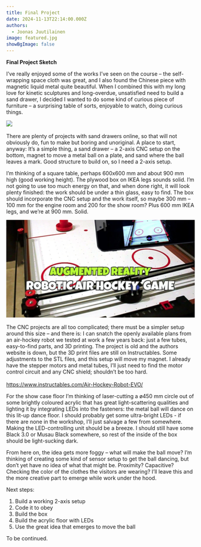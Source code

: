 ```yaml
---
title: Final Project
date: 2024-11-13T22:14:00.000Z
authors:
  - Joonas Juutilainen
image: featured.jpg
showBgImage: false
---
```

**Final Project Sketch** 

I’ve really enjoyed some of the works I’ve seen on the course – the self-wrapping space cloth was great, and I also found the Chinese piece with magnetic liquid metal quite beautiful. When I combined this with my long love for kinetic sculptures and long-overdue, unsatisfied need to build a sand drawer, I decided I wanted to do some kind of curious piece of furniture – a surprising table of sorts, enjoyable to watch, doing curious things.

![](screenshot-2024-11-13-at-21.53.09.png)

There are plenty of projects with sand drawers online, so that will not obviously do, fun to make but boring and unoriginal. A place to start, anyway: It’s a simple thing, a sand drawer – a 2-axis CNC setup on the bottom, magnet to move a metal ball on a plate, and sand where the ball leaves a mark. Good structure to build on, so I need a 2-axis setup.

I’m thinking of a square table, perhaps 600x600 mm and about 900 mm high (good working height). The plywood box on IKEA legs sounds solid. I’m not going to use too much energy on that, and when done right, it will look plenty finished: the work should be under a thin glass, easy to find. The box should incorporate the CNC setup and the work itself, so maybe 300 mm – 100 mm for the engine room and 200 for the show room? Plus 600 mm IKEA legs, and we’re at 900 mm. Solid.

![](screenshot-2024-11-13-at-22.05.47.png)

The CNC projects are all too complicated; there must be a simpler setup around this size – and there is: I can snatch the openly available plans from an air-hockey robot we tested at work a few years back: just a few tubes, easy-to-find parts, and 3D printing. The project is old and the authors website is down, but the 3D print files are still on Instructables. Some adjustments to the STL files, and this setup will move my magnet. I already have the stepper motors and metal tubes, I’ll just need to find the motor control circuit and any CNC shield; shouldn’t be too hard.\
\
https://www.instructables.com/Air-Hockey-Robot-EVO/

For the show case floor I’m thinking of laser-cutting a ø450 mm circle out of some brightly coloured acrylic that has great light-scattering qualities and lighting it by integrating LEDs into the fasteners: the metal ball will dance on this lit-up dance floor. I should probably get some ultra-bright LEDs - if there are none in the workshop, I’ll just salvage a few from somewhere. Making the LED-controlling unit should be a breeze. I should still have some Black 3.0 or Musau Black somewhere, so rest of the inside of the box should be light-sucking dark.

From here on, the idea gets more foggy – what will make the ball move? I’m thinking of creating some kind of sensor setup to get the ball dancing, but don’t yet have no idea of what that might be. Proximity? Capacitive? Checking the color of the clothes the visitors are wearing? I’ll leave this and the more creative part to emerge while work under the hood.

Next steps:

1. Build a working 2-axis setup
2. Code it to obey
3. Build the box
4. Build the acrylic floor with LEDs
5. Use the great idea that emerges to move the ball

To be continued.
